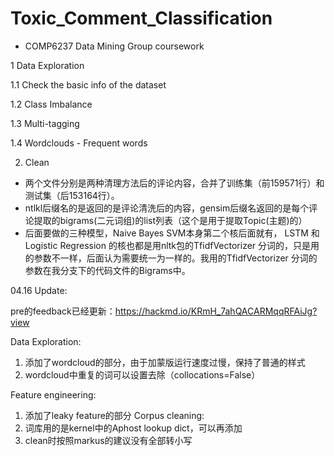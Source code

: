 # Toxic_Comment_Classification
- COMP6237 Data Mining Group coursework

1  Data Exploration

1.1  Check the basic info of the dataset

1.2  Class Imbalance

1.3  Multi-tagging

1.4  Wordclouds - Frequent words

2. Clean 
- 两个文件分别是两种清理方法后的评论内容，合并了训练集（前159571行）和测试集（后153164行）。
- ntlkl后缀名的是返回的是评论清洗后的内容，gensim后缀名返回的是每个评论提取的bigrams(二元词组)的list列表（这个是用于提取Topic(主题)的）
- 后面要做的三种模型，Naive Bayes SVM本身第二个核后面就有， LSTM 和 Logistic Regression 的核也都是用nltk包的TfidfVectorizer 分词的，只是用的参数不一样，后面认为需要统一为一样的。我用的TfidfVectorizer 分词的参数在我分支下的代码文件的Bigrams中。

04.16 Update:

pre的feedback已经更新：https://hackmd.io/KRmH_7ahQACARMqqRFAiJg?view

Data Exploration:
1. 添加了wordcloud的部分，由于加蒙版运行速度过慢，保持了普通的样式
2. wordcloud中重复的词可以设置去除（collocations=False）

Feature engineering:
1. 添加了leaky feature的部分
Corpus cleaning:
1. 词库用的是kernel中的Aphost lookup dict，可以再添加
2. clean时按照markus的建议没有全部转小写
